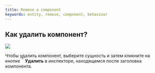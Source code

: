 ```yaml
---
title: Remove a component
keywords: entity, remove, component, behaviour
---
```


## Как удалить компонент?

<img src="https://playcanvas.com/static-assets/instructions/remove_component.jpg" />

Чтобы удалить компонент, выберите сущность и затем кликните на кнопке **<span class="font-icon">&#57636;</span> Удалить** в инспекторе, находящемся после заголовка компонента.

